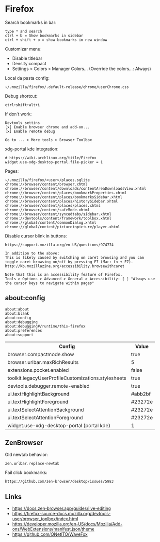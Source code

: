 # Firefox

Search bookmarks in bar:

```
type * and search
ctrl + b = Show bookmarks in sidebar
ctrl + shift + o = show bookmarks in new window
```

Customizar menu:

- Disable titlebar
- Density compact
- Settings > Colors > Manager Colors... (Override the colors...: Always)

Local da pasta config:

```
~/.mozilla/firefox/.default-release/chrome/userChrome.css
```

Debug shortcut:

```
ctrl+shift+alt+i
```

If don't work:

```
Devtools settins
[x] Enable browser chrome and add-on...
[x] Enable remote debug

Go to ... > More tools > Browser Toolbox
```

xdg-portal kde integration:

```
# https://wiki.archlinux.org/title/Firefox
widget.use-xdg-desktop-portal.file-picker = 1
```

Pages:

```
~/.mozilla/firefox/<user>/places.sqlite
chrome://browser/content/browser.xhtml
chrome://browser/content/downloads/contentAreaDownloadsView.xhtml
chrome://browser/content/places/bookmarkProperties.xhtml
chrome://browser/content/places/bookmarksSidebar.xhtml
chrome://browser/content/places/historySidebar.xhtml
chrome://browser/content/places/places.xhtml
chrome://browser/content/safeMode.xhtml
chrome://browser/content/syncedtabs/sidebar.xhtml
chrome://devtools/content/framework/toolbox.xhtml
chrome://global/content/commonDialog.xhtml
chrome://global/content/pictureinpicture/player.xhtml
```

Disable cursor blink in buttons:

```
https://support.mozilla.org/en-US/questions/974774

In addition to the above:
This is likely caused by switching on caret browsing and you can toggle caret browsing on/off by pressing F7 (Mac: fn + F7).
http://kb.mozillazine.org/accessibility.browsewithcaret

Note that this is an accessibility feature of Firefox.
Tools > Options > Advanced > General > Accessibility: [ ] "Always use the cursor keys to navigate within pages"
```

## about:config

```
about:about
about:blank
about:config
about:debugging
about:debugging#/runtime/this-firefox
about:preferences
about:support
```

<table>
  <tr>
    <th>Config</th>
    <th>Value</th>
  </tr>
  <tr>
    <td>browser.compactmode.show</td>
    <td>true</td>
  </tr>
  <tr>
    <td>browser.urlbar.maxRichResults</td>
    <td>5</td>
  </tr>
  <tr>
    <td>extensions.pocket.enabled</td>
    <td>false</td>
  </tr>
  <tr>
    <td>toolkit.legacyUserProfileCustomizations.stylesheets</td>
    <td>true</td>
  </tr>
  <tr>
    <td>devtools.debugger.remote-enabled</td>
    <td>true</td>
  </tr>
  <tr>
    <td>ui.textHighlightBackground</td>
    <td>#abb2bf</td>
  </tr>
  <tr>
    <td>ui.textHighlightForeground</td>
    <td>#23272e</td>
  </tr>
    <td>ui.textSelectAttentionBackground</td>
    <td>#23272e</td>
  </tr>
    <td>ui.textSelectAttentionForeground</td>
    <td>#23272e</td>
  </tr>
  <tr>
    <td>widget.use-xdg-desktop-portal (portal kde)</td>
    <td>1</td>
  </tr>
</table>

## ZenBrowser

Old newtab behavior:

```bash
zen.urlbar.replace-newtab
```

Fail click bookmarks:

```bash
https://github.com/zen-browser/desktop/issues/5983
```

## Links

- https://docs.zen-browser.app/guides/live-editing
- https://firefox-source-docs.mozilla.org/devtools-user/browser_toolbox/index.html
- https://developer.mozilla.org/en-US/docs/Mozilla/Add-ons/WebExtensions/manifest.json/theme
- https://github.com/QNetITQ/WaveFox
